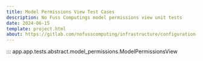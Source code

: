 ```yaml
---
title: Model Permissions View Test Cases
description: No Fuss Computings model permissions view unit tests
date: 2024-06-15
template: project.html
about: https://gitlab.com/nofusscomputing/infrastructure/configuration-management/django_app
---
```


::: app.app.tests.abstract.model_permissions.ModelPermissionsView
